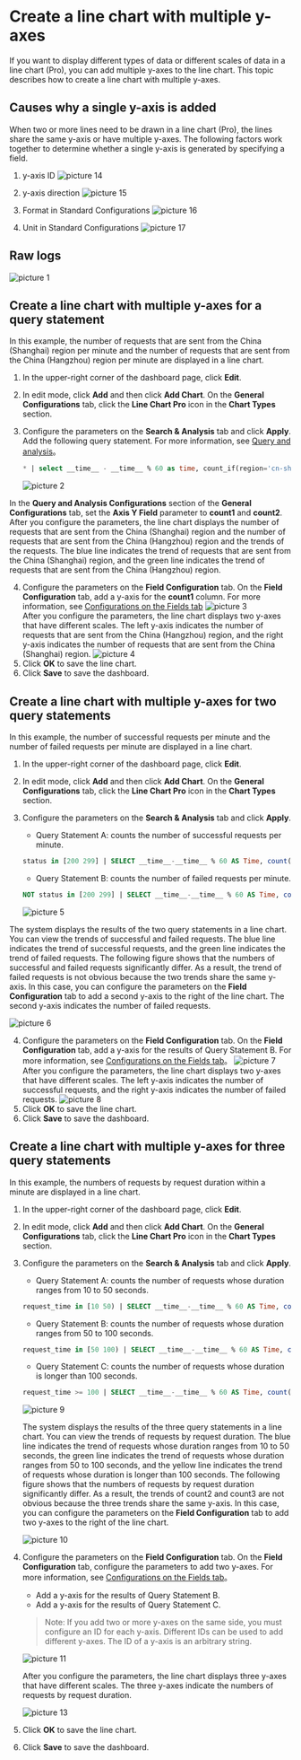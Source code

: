 # Create a line chart with multiple y-axes

If you want to display different types of data or different scales of data in a line chart (Pro), you can add multiple y-axes to the line chart. This topic describes how to create a line chart with multiple y-axes.

## Causes why a single y-axis is added

When two or more lines need to be drawn in a line chart (Pro), the lines share the same y-axis or have multiple y-axes. The following factors work together to determine whether a single y-axis is generated by specifying a field.

1. y-axis ID
   ![picture 14](/img/src/en/visulization/doubley/420e1bbbcebd9cac4e51a097564a47014287b17c710bc57ae3348bce444a3a93.png)

2. y-axis direction
   ![picture 15](/img/src/en/visulization/doubley/4aad2607ecd8998eb2d97fa2cf21f31d2b380749d925f2c68a54dc17a2e5fd7d.png)

3. Format in Standard Configurations
   ![picture 16](/img/src/en/visulization/doubley/4fad047e0e526b452d4d9eaec1f8264788999f3cb54281260cccf2ac424a86ae.png)

4. Unit in Standard Configurations
   ![picture 17](/img/src/en/visulization/doubley/633885e989caa904189a64603d711c1e2ae7683f89d6c6f22afc2f2f8b5d989e.png)

## Raw logs

![picture 1](/img/src/en/visulization/doubley/8800764585643fbf4fc770845e496fe8f50c303feeecd3e251be8f448cfecb5e.png)

## Create a line chart with multiple y-axes for a query statement

In this example, the number of requests that are sent from the China (Shanghai) region per minute and the number of requests that are sent from the China (Hangzhou) region per minute are displayed in a line chart.

1. In the upper-right corner of the dashboard page, click **Edit**.
2. In edit mode, click **Add** and then click **Add Chart**. On the **General Configurations** tab, click the **Line Chart Pro** icon in the **Chart Types** section.
3. Configure the parameters on the **Search & Analysis** tab and click **Apply**.
   Add the following query statement. For more information, see [Query and analysis](https://www.alibabacloud.com/help/en/doc-detail/339860.htm?spm=a2c4g.11186623.0.0.56145b29B9NO9c#concept-2134122)。

   ```sql
   * | select __time__ - __time__ % 60 as time, count_if(region='cn-shanghai') AS count1, count_if(region='cn-hangzhou') AS count2 GROUP BY time order by time
   ```

   ![picture 2](/img/src/en/visulization/doubley/38e11bd164d2fa8f3f3801d1f54bd1a89bef06e588a8bb644a9d6db97508737b.png)

 In the **Query and Analysis Configurations** section of the **General Configurations** tab, set the **Axis Y Field** parameter to **count1** and **count2**. After you configure the parameters, the line chart displays the number of requests that are sent from the China (Shanghai) region and the number of requests that are sent from the China (Hangzhou) region and the trends of the requests. The blue line indicates the trend of requests that are sent from the China (Shanghai) region, and the green line indicates the trend of requests that are sent from the China (Hangzhou) region.

4. Configure the parameters on the **Field Configuration** tab.
   On the **Field Configuration** tab, add a y-axis for the **count1** column. For more information, see [Configurations on the Fields tab](https://www.alibabacloud.com/help/en/doc-detail/340721.htm?spm=a2c4g.11186623.0.0.56145b29B9NO9c#section-f59-ql8-mzd)
   ![picture 3](/img/src/en/visulization/doubley/6a1246921eb8c13118f796035c8ec080c47e9a4b6ce95c6a570bd32e2a83864c.png)  
   After you configure the parameters, the line chart displays two y-axes that have different scales. The left y-axis indicates the number of requests that are sent from the China (Hangzhou) region, and the right y-axis indicates the number of requests that are sent from the China (Shanghai) region.
   ![picture 4](/img/src/en/visulization/doubley/78754be375ee62579e933a7859cb173048559d46a4a1110cd58eeab8aae70efe.png)
5. Click **OK** to save the line chart.
6. Click **Save** to save the dashboard.

## Create a line chart with multiple y-axes for two query statements

In this example, the number of successful requests per minute and the number of failed requests per minute are displayed in a line chart.

1. In the upper-right corner of the dashboard page, click **Edit**.
2. In edit mode, click **Add** and then click **Add Chart**. On the **General Configurations** tab, click the **Line Chart Pro** icon in the **Chart Types** section.
3. Configure the parameters on the **Search & Analysis** tab and click **Apply**.

   - Query Statement A: counts the number of successful requests per minute.

   ```sql
   status in [200 299] | SELECT __time__-__time__ % 60 AS Time, count(1) AS OK GROUP BY Time ORDER BY Time LIMIT 1000
   ```

   - Query Statement B: counts the number of failed requests per minute.
   ```sql
   NOT status in [200 299] | SELECT __time__-__time__ % 60 AS Time, count(1) AS ERROR, status GROUP BY Time, status ORDER BY Time LIMIT 1000
   ```

   ![picture 5](/img/src/en/visulization/doubley/1e7c10b59c4ec24d640cc7f805fe6f05c62b8edae261ca82428cc125631cafc6.png)

  The system displays the results of the two query statements in a line chart. You can view the trends of successful and failed requests. The blue line indicates the trend of successful requests, and the green line indicates the trend of failed requests.
  The following figure shows that the numbers of successful and failed requests significantly differ. As a result, the trend of failed requests is not obvious because the two trends share the same y-axis. In this case, you can configure the parameters on the **Field Configuration** tab to add a second y-axis to the right of the line chart. The second y-axis indicates the number of failed requests.

   ![picture 6](/img/src/en/visulization/doubley/41d158aeaa553aa98ac1da9d7245a3b36ebdedd185d28afe38123b9340f81fd4.png)

4. Configure the parameters on the **Field Configuration** tab.
   On the **Field Configuration** tab, add a y-axis for the results of Query Statement B. For more information, see [Configurations on the Fields tab](https://www.alibabacloud.com/help/en/doc-detail/340721.htm?spm=a2c4g.11186623.0.0.56145b29B9NO9c#section-f59-ql8-mzd)。
   ![picture 7](/img/src/en/visulization/doubley/9420988ed93cb203a82018ac014e5b2e9952f3ede29c015c7e1a21efbf498f08.png)
   After you configure the parameters, the line chart displays two y-axes that have different scales. The left y-axis indicates the number of successful requests, and the right y-axis indicates the number of failed requests. 
   ![picture 8](/img/src/en/visulization/doubley/0657862b2c6fc75b865b46f9e8b183893ab61ca8b4f4973fcdb2cbfd37791ed1.png)
5. Click **OK** to save the line chart.
6. Click **Save** to save the dashboard.

## Create a line chart with multiple y-axes for three query statements

In this example, the numbers of requests by request duration within a minute are displayed in a line chart.

1. In the upper-right corner of the dashboard page, click **Edit**.
2. In edit mode, click **Add** and then click **Add Chart**. On the **General Configurations** tab, click the **Line Chart Pro** icon in the **Chart Types** section. 
3. Configure the parameters on the **Search & Analysis** tab and click **Apply**.

   - Query Statement A: counts the number of requests whose duration ranges from 10 to 50 seconds.
   ```sql
   request_time in [10 50) | SELECT __time__-__time__ % 60 AS Time, count(1) AS count1, request_time GROUP BY Time, request_time ORDER BY Time LIMIT 1000
   ```

   - Query Statement B: counts the number of requests whose duration ranges from 50 to 100 seconds.

   ```sql
   request_time in [50 100) | SELECT __time__-__time__ % 60 AS Time, count(1) AS count2, request_time GROUP BY Time, request_time ORDER BY Time LIMIT 1000
   ```

   - Query Statement C: counts the number of requests whose duration is longer than 100 seconds.

   ```sql
   request_time >= 100 | SELECT __time__-__time__ % 60 AS Time, count(1) AS count3, request_time GROUP BY Time, request_time ORDER BY Time LIMIT 1000
   ```

   ![picture 9](/img/src/en/visulization/doubley/9a2d3c4bfd5a74a5d297e195c629297987ad0cf8cb91b05571702b4d0d02e765.png)

   The system displays the results of the three query statements in a line chart. You can view the trends of requests by request duration. The blue line indicates the trend of requests whose duration ranges from 10 to 50 seconds, the green line indicates the trend of requests whose duration ranges from 50 to 100 seconds, and the yellow line indicates the trend of requests whose duration is longer than 100 seconds.
   The following figure shows that the numbers of requests by request duration significantly differ. As a result, the trends of count2 and count3 are not obvious because the three trends share the same y-axis. In this case, you can configure the parameters on the **Field Configuration** tab to add two y-axes to the right of the line chart. 

   ![picture 10](/img/src/en/visulization/doubley/89d2ecde777375f950fd7adf2d78c0645c9bdd74bcb876f25076405c83b20026.png)

4. Configure the parameters on the **Field Configuration** tab.
   On the **Field Configuration** tab, configure the parameters to add two y-axes. For more information, see [Configurations on the Fields tab](https://www.alibabacloud.com/help/en/doc-detail/340721.htm?spm=a2c4g.11186623.0.0.56145b29B9NO9c#section-f59-ql8-mzd)。

   - Add a y-axis for the results of Query Statement B.
   - Add a y-axis for the results of Query Statement C.

   > Note: If you add two or more y-axes on the same side, you must configure an ID for each y-axis. Different IDs can be used to add different y-axes. The ID of a y-axis is an arbitrary string.

   ![picture 11](/img/src/en/visulization/doubley/342aed72689dfebefa9d73926c0a03de14ab39038117b40c49b9deed82085f2c.png)

   After you configure the parameters, the line chart displays three y-axes that have different scales. The three y-axes indicate the numbers of requests by request duration.

   ![picture 13](/img/src/en/visulization/doubley/2e7a1ffd6a5367be284ecde81bd0d1fc1ec6649b8826f4bd57e32ce2f64399d3.png)

5. Click **OK** to save the line chart.
6. Click **Save** to save the dashboard.
